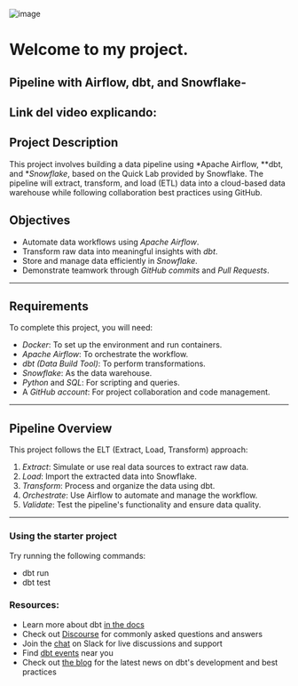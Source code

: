 ![image](https://github.com/user-attachments/assets/c502b76f-2aff-4338-8e4c-7860f9c582d2)
# Welcome to my project.

## Pipeline with Airflow, dbt, and Snowflake-


## Link del video explicando:


## Project Description
This project involves building a data pipeline using *Apache Airflow, **dbt, and **Snowflake*, based on the Quick Lab provided by Snowflake. The pipeline will extract, transform, and load (ETL) data into a cloud-based data warehouse while following collaboration best practices using GitHub.

## Objectives
- Automate data workflows using *Apache Airflow*.
- Transform raw data into meaningful insights with *dbt*.
- Store and manage data efficiently in *Snowflake*.
- Demonstrate teamwork through *GitHub commits* and *Pull Requests*.

---

## Requirements
To complete this project, you will need:
- *Docker*: To set up the environment and run containers.
- *Apache Airflow*: To orchestrate the workflow.
- *dbt (Data Build Tool)*: To perform transformations.
- *Snowflake*: As the data warehouse.
- *Python* and *SQL*: For scripting and queries.
- A *GitHub account*: For project collaboration and code management.

---

## Pipeline Overview
This project follows the ELT (Extract, Load, Transform) approach:
1. *Extract*: Simulate or use real data sources to extract raw data.
2. *Load*: Import the extracted data into Snowflake.
3. *Transform*: Process and organize the data using dbt.
4. *Orchestrate*: Use Airflow to automate and manage the workflow.
5. *Validate*: Test the pipeline's functionality and ensure data quality.

---


### Using the starter project

Try running the following commands:
- dbt run
- dbt test


### Resources:
- Learn more about dbt [in the docs](https://docs.getdbt.com/docs/introduction)
- Check out [Discourse](https://discourse.getdbt.com/) for commonly asked questions and answers
- Join the [chat](https://community.getdbt.com/) on Slack for live discussions and support
- Find [dbt events](https://events.getdbt.com) near you
- Check out [the blog](https://blog.getdbt.com/) for the latest news on dbt's development and best practices
